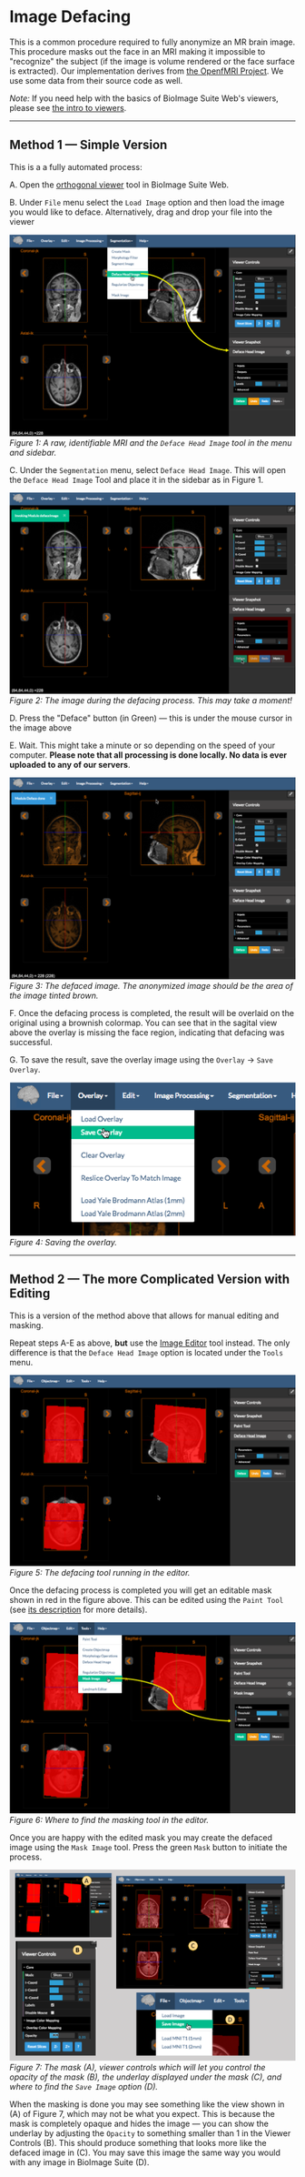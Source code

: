 # Image Defacing

This is a common procedure required to fully anonymize an MR brain image. This procedure masks out the face in an MRI making it impossible to "recognize" the subject (if the image is volume rendered or the face surface is extracted).
Our implementation derives from [the OpenfMRI Project](https://github.com/poldrack/openfmri/tree/master/pipeline/facemask). We use some data from their source code as well.

_Note:_ If you need help with the basics of BioImage Suite Web's viewers, please see [the intro to viewers](../viewers.md).

___

## Method 1 — Simple Version

This is a a fully automated process:

A. Open the [orthogonal viewer](https://bioimagesuiteweb.github.io/webapp/viewer.html) tool in BioImage Suite Web.

B. Under `File` menu select the `Load Image` option and then load the image you would like to deface. Alternatively, drag and drop your file into the viewer

![Start the Deface Tool](figures/deface1.png)
_Figure 1: A raw, identifiable MRI and the `Deface Head Image` tool in the menu and sidebar._

C. Under the `Segmentation` menu, select `Deface Head Image`. This will open the `Deface Head Image` Tool and place it in the sidebar as in Figure 1.

![Press the deface button](figures/deface2.png)
_Figure 2: The image during the defacing process. This may take a moment!_

D. Press the "Deface" button (in Green) — this is under the mouse cursor in the image above

E. Wait. This might take a minute or so depending on the speed of your computer. __Please note that all processing is done locally. No data is ever uploaded to any of our servers__.

![The result](figures/deface3.png)
_Figure 3: The defaced image. The anonymized image should be the area of the image tinted brown._

F. Once the defacing process is completed, the result will be overlaid on the original using a brownish colormap. You can see that in the sagital view above the overlay is missing the face region, indicating that defacing was successful.


G. To save the result, save the overlay image using the `Overlay` -> `Save Overlay`.

![Save the image](figures/deface4.png)
_Figure 4: Saving the overlay._
___


## Method 2 — The more Complicated Version with Editing

This is a version of the method above that allows for manual editing and masking.

Repeat steps A-E as above, __but__ use the [Image Editor](https://bioimagesuiteweb.github.io/webapp/editor.html) tool instead. The only difference is that the `Deface Head Image` option is located under the `Tools` menu.

![Deface Mask](figures/deface5.png)
_Figure 5: The defacing tool running in the editor._

Once the defacing process is completed you will get an editable mask shown in red in the figure above. This can be edited using the `Paint Tool` (see [its description](../imageeditor.md) for more details).

![Masking the image](figures/deface6.png)
_Figure 6: Where to find the masking tool in the editor._

Once you are happy with the edited mask you may create the defaced image using the `Mask Image` tool. Press the green `Mask` button to initiate the process.

![Viewing and Saving the defaced Image](figures/deface7.png)
_Figure 7: The mask (A), viewer controls which will let you control the opacity of the mask (B), the underlay displayed under the mask (C), and where to find the `Save Image` option (D)._

When the masking is done you may see something like the view shown in (A) of Figure 7, which may not be what you expect. This is because the mask is completely opaque and hides the image — you can show the underlay by adjusting the `Opacity` to something smaller than 1 in the Viewer Controls (B). This should produce something that looks more like the defaced image in (C). You may save this image the same way you would with any image in BioImage Suite (D).








